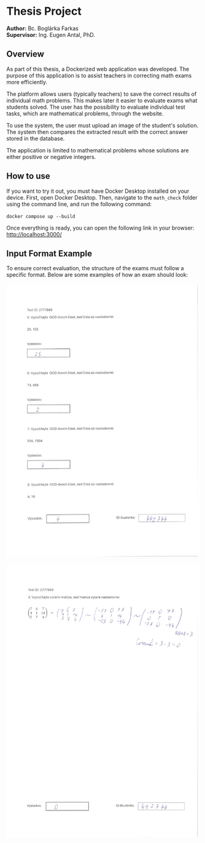 # Thesis Project

**Author:** Bc. Boglárka Farkas  
**Supervisor:** Ing. Eugen Antal, PhD.

## Overview

As part of this thesis, a Dockerized web application was developed. The purpose of this application is to assist teachers in correcting math exams more efficiently.

The platform allows users (typically teachers) to save the correct results of individual math problems. This makes later it easier to evaluate exams what students solved. The user has the possibility to evaluate individual test tasks, which are mathematical problems, through the website.

To use the system, the user must upload an image of the student's solution. The system then compares the extracted result with the correct answer stored in the database.

The application is limited to mathematical problems whose solutions are either positive or negative integers.

## How to use

If you want to try it out, you must have Docker Desktop installed on your device. First, open Docker Desktop. Then, navigate to the `math_check` folder using the command line, and run the following command:

`docker compose up --build`

Once everything is ready, you can open the following link in your browser: [http://localhost:3000/](http://localhost:3000/)

## Input Format Example

To ensure correct evaluation, the structure of the exams must follow a specific format. Below are some examples of how an exam should look:

![Example test](./obrazok14.jpg)

![Example test](./obrazok11.jpg)
